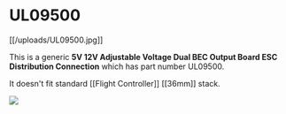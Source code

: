 # UL09500

[[/uploads/UL09500.jpg]]

This is a generic **5V 12V Adjustable Voltage Dual BEC Output Board ESC Distribution Connection** which has part number UL09500.

It doesn't fit standard [[Flight Controller]] [[36mm]] stack.

[![](http://i1.ytimg.com/vi/3nh3A_-eomI/0.jpg)](https://www.youtube.com/watch?v=3nh3A_-eomI)
